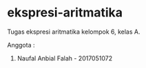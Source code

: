 # ekspresi-aritmatika
Tugas ekspresi aritmatika kelompok 6, kelas A.

Anggota :
1. Naufal Anbial Falah - 2017051072
